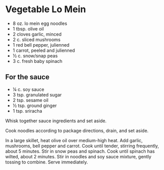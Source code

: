 # Vegetable Lo Mein

- 8 oz. lo mein egg noodles
- 1 tbsp. olive oil
- 2 cloves garlic, minced
- 2 c. sliced mushrooms
- 1 red bell pepper, julienned
- 1 carrot, peeled and julienned
- ½ c. snow/snap peas
- 3 c. fresh baby spinach

## For the sauce

- ¼ c. soy sauce
- 3 tsp. granulated sugar
- 2 tsp. sesame oil
- ½ tsp. ground ginger
- 1 tsp. sriracha

Whisk together sauce ingredients and set aside.

Cook noodles according to package directions, drain, and set aside.

In a large skillet, heat olive oil over medium-high heat. Add garlic, mushrooms,
bell pepper and carrot. Cook until tender, stirring frequently, about 5 minutes.
Stir in snow peas and spinach. Cook until spinach has wilted, about 2 minutes.
Stir in noodles and soy sauce mixture, gently tossing to combine. Serve
immediately.

